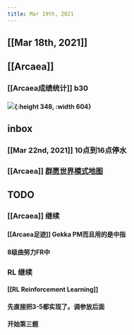 ```yaml
---
title: Mar 19th, 2021
---
```


## [[Mar 18th, 2021]]
## [[Arcaea]]
### [[Arcaea成绩统计]] b30
#### ![](https://gitee.com/zhang-weijian-97/pic-go-bed/raw/master/assets/20210319143148.jpg){:height 348, :width 604}
## inbox
### [[Mar 22nd, 2021]] 10点到16点停水
### [[Arcaea]] [群愿世界模式地图](https://wiki.arcaea.cn/index.php/%E4%B8%96%E7%95%8C%E6%A8%A1%E5%BC%8F%E5%9C%B0%E5%9B%BE%E8%AF%A6%E8%A1%A8#4-5)
## TODO
### [[Arcaea]] 继续
#### [[Arcaea足迹]] Gekka PM而且用的是中指
#### 8级曲努力FR中
### RL 继续
#### [[RL Reinforcement Learning]]
#### 先直接把3-5都实现了。调参放后面
#### 开始第三题
###
